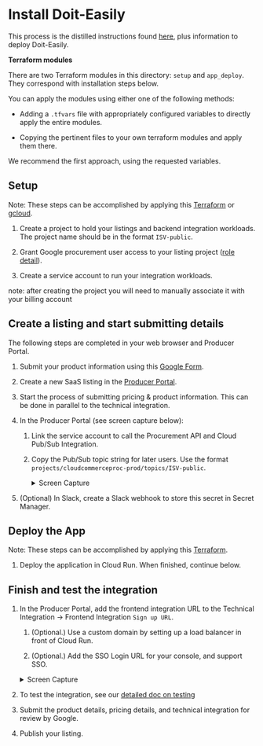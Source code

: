 # Install Doit-Easily

This process is the distilled instructions found [here][3], plus information to deploy Doit-Easily.

**Terraform modules**

There are two Terraform modules in this directory: `setup` and `app_deploy`. They correspond with installation steps below.

You can apply the modules using either one of the following methods:

- Adding a `.tfvars` file with appropriately configured variables to directly apply the entire modules.

- Copying the pertinent files to your own terraform modules and apply them there.

We recommend the first approach, using the requested variables.

## Setup

Note: These steps can be accomplished by applying this [Terraform][6] or [gcloud][7].

1. Create a project to hold your listings and backend integration workloads. The project name should be in the format `ISV-public`.

1. Grant Google procurement user access to your listing project ([role detail][9]).

1. Create a service account to run your integration workloads.

note: after creating the project you will need to manually associate it with your billing account

## Create a listing and start submitting details

The following steps are completed in your web browser and Producer Portal.

1. Submit your product information using this [Google Form][1].

1. Create a new SaaS listing in the [Producer Portal][2]. 

1. Start the process of submitting pricing & product information. This can be done in parallel to the technical integration.  

1. In the Producer Portal (see screen capture below):

   1. Link the service account to call the Procurement API and Cloud Pub/Sub Integration.

   1. Copy the Pub/Sub topic string for later users.
       Use the format `projects/cloudcommerceproc-prod/topics/ISV-public`.

       <details>  
        <summary>Screen Capture</summary>  
      
        ![Diagram](../img/proc-api-screen-cap.png)  
       </details>

1. (Optional) In Slack, create a Slack webhook to store this secret in Secret Manager.

## Deploy the App

Note: These steps can be accomplished by applying this [Terraform][8].

1. Deploy the application in Cloud Run. When finished, continue below.

## Finish and test the integration

1. In the Producer Portal, add the frontend integration URL to the Technical Integration -> Frontend Integration `Sign up URL`.

     1. (Optional.) Use a custom domain by setting up a load balancer in front of Cloud Run.

     2. (Optional.) Add the SSO Login URL for your console, and support SSO.

   <details>
   <summary>Screen Capture</summary>

   ![Diagram](../img/proc-url-screen-cap.png)
   </details>  

1. To test the integration, see our [detailed doc on testing](10)

1. Submit the product details, pricing details, and technical integration for review by Google.

1. Publish your listing.

[1]: https://docs.google.com/forms/d/e/1FAIpQLSfddn4mwKnqtLNQ-m7IgRZ-bgTz4BOsrEDWCf3XBjc_ogKNnA/viewform
[2]: https://console.cloud.google.com/producer-portal
[3]: https://cloud.google.com/marketplace/docs/partners/integrated-saas#checklist
[4]: install-gke.md
[5]: install-cloudrun.md
[6]: terraform/setup
[7]: gcloud/setup
[8]: terraform/app_deploy
[9]: terraform/setup/iam.tf
[10]: testing.md
